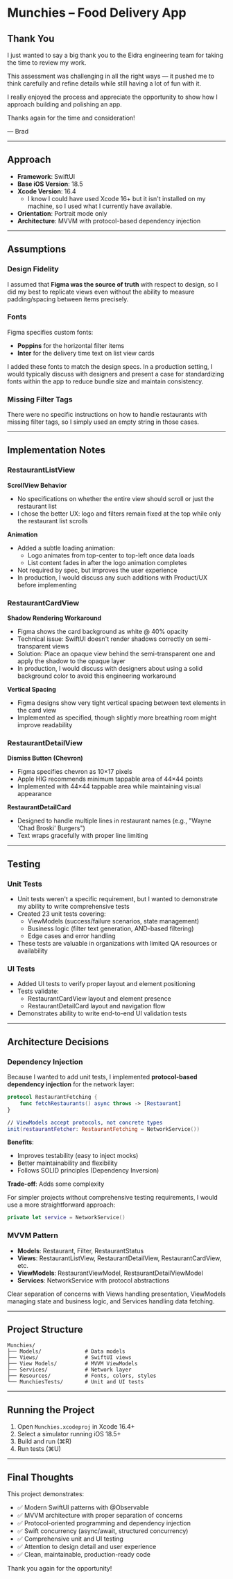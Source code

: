 # Munchies – Food Delivery App

## Thank You

I just wanted to say a big thank you to the Eidra engineering team for taking the time to review my work.

This assessment was challenging in all the right ways — it pushed me to think carefully and refine details while still having a lot of fun with it.

I really enjoyed the process and appreciate the opportunity to show how I approach building and polishing an app.

Thanks again for the time and consideration!

— Brad

---

## Approach

- **Framework**: SwiftUI
- **Base iOS Version**: 18.5
- **Xcode Version**: 16.4
  - I know I could have used Xcode 16+ but it isn't installed on my machine, so I used what I currently have available.
- **Orientation**: Portrait mode only
- **Architecture**: MVVM with protocol-based dependency injection

---

## Assumptions

### Design Fidelity
I assumed that **Figma was the source of truth** with respect to design, so I did my best to replicate views even without the ability to measure padding/spacing between items precisely.

### Fonts
Figma specifies custom fonts:
- **Poppins** for the horizontal filter items
- **Inter** for the delivery time text on list view cards

I added these fonts to match the design specs. In a production setting, I would typically discuss with designers and present a case for standardizing fonts within the app to reduce bundle size and maintain consistency.

### Missing Filter Tags
There were no specific instructions on how to handle restaurants with missing filter tags, so I simply used an empty string in those cases.

---

## Implementation Notes

### RestaurantListView

**ScrollView Behavior**
- No specifications on whether the entire view should scroll or just the restaurant list
- I chose the better UX: logo and filters remain fixed at the top while only the restaurant list scrolls

**Animation**
- Added a subtle loading animation:
  - Logo animates from top-center to top-left once data loads
  - List content fades in after the logo animation completes
- Not required by spec, but improves the user experience
- In production, I would discuss any such additions with Product/UX before implementing

### RestaurantCardView

**Shadow Rendering Workaround**
- Figma shows the card background as white @ 40% opacity
- Technical issue: SwiftUI doesn't render shadows correctly on semi-transparent views
- Solution: Place an opaque view behind the semi-transparent one and apply the shadow to the opaque layer
- In production, I would discuss with designers about using a solid background color to avoid this engineering workaround

**Vertical Spacing**
- Figma designs show very tight vertical spacing between text elements in the card view
- Implemented as specified, though slightly more breathing room might improve readability

### RestaurantDetailView

**Dismiss Button (Chevron)**
- Figma specifies chevron as 10×17 pixels
- Apple HIG recommends minimum tappable area of 44×44 points
- Implemented with 44×44 tappable area while maintaining visual appearance

**RestaurantDetailCard**
- Designed to handle multiple lines in restaurant names (e.g., "Wayne 'Chad Broski' Burgers")
- Text wraps gracefully with proper line limiting

---

## Testing

### Unit Tests
- Unit tests weren't a specific requirement, but I wanted to demonstrate my ability to write comprehensive tests
- Created 23 unit tests covering:
  - ViewModels (success/failure scenarios, state management)
  - Business logic (filter text generation, AND-based filtering)
  - Edge cases and error handling
- These tests are valuable in organizations with limited QA resources or availability

### UI Tests
- Added UI tests to verify proper layout and element positioning
- Tests validate:
  - RestaurantCardView layout and element presence
  - RestaurantDetailCard layout and navigation flow
- Demonstrates ability to write end-to-end UI validation tests

---

## Architecture Decisions

### Dependency Injection
Because I wanted to add unit tests, I implemented **protocol-based dependency injection** for the network layer:

```swift
protocol RestaurantFetching {
    func fetchRestaurants() async throws -> [Restaurant]
}

// ViewModels accept protocols, not concrete types
init(restaurantFetcher: RestaurantFetching = NetworkService())
```

**Benefits**:
- Improves testability (easy to inject mocks)
- Better maintainability and flexibility
- Follows SOLID principles (Dependency Inversion)

**Trade-off**: Adds some complexity

For simpler projects without comprehensive testing requirements, I would use a more straightforward approach:
```swift
private let service = NetworkService()
```

### MVVM Pattern
- **Models**: Restaurant, Filter, RestaurantStatus
- **Views**: RestaurantListView, RestaurantDetailView, RestaurantCardView, etc.
- **ViewModels**: RestaurantViewModel, RestaurantDetailViewModel
- **Services**: NetworkService with protocol abstractions

Clear separation of concerns with Views handling presentation, ViewModels managing state and business logic, and Services handling data fetching.

---

## Project Structure

```
Munchies/
├── Models/              # Data models
├── Views/               # SwiftUI views
├── View Models/         # MVVM ViewModels
├── Services/            # Network layer
├── Resources/           # Fonts, colors, styles
└── MunchiesTests/       # Unit and UI tests
```

---

## Running the Project

1. Open `Munchies.xcodeproj` in Xcode 16.4+
2. Select a simulator running iOS 18.5+
3. Build and run (⌘R)
4. Run tests (⌘U)

---

## Final Thoughts

This project demonstrates:
- ✅ Modern SwiftUI patterns with @Observable
- ✅ MVVM architecture with proper separation of concerns
- ✅ Protocol-oriented programming and dependency injection
- ✅ Swift concurrency (async/await, structured concurrency)
- ✅ Comprehensive unit and UI testing
- ✅ Attention to design detail and user experience
- ✅ Clean, maintainable, production-ready code

Thank you again for the opportunity!
